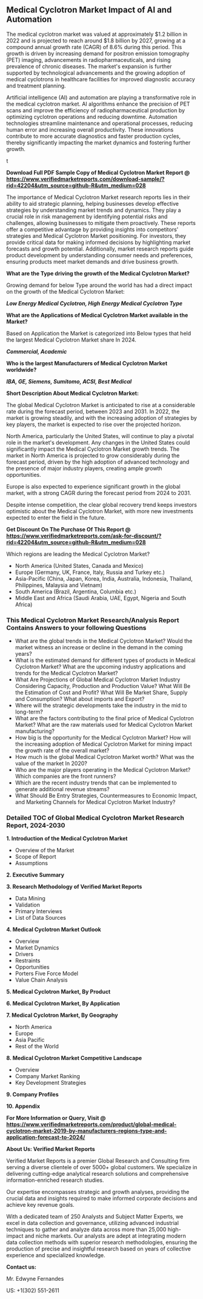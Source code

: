 <h2>Medical Cyclotron Market Impact of AI and Automation</h2><p>The medical cyclotron market was valued at approximately $1.2 billion in 2022 and is projected to reach around $1.8 billion by 2027, growing at a compound annual growth rate (CAGR) of 8.6% during this period. This growth is driven by increasing demand for positron emission tomography (PET) imaging, advancements in radiopharmaceuticals, and rising prevalence of chronic diseases. The market's expansion is further supported by technological advancements and the growing adoption of medical cyclotrons in healthcare facilities for improved diagnostic accuracy and treatment planning.</p><p>Artificial intelligence (AI) and automation are playing a transformative role in the medical cyclotron market. AI algorithms enhance the precision of PET scans and improve the efficiency of radiopharmaceutical production by optimizing cyclotron operations and reducing downtime. Automation technologies streamline maintenance and operational processes, reducing human error and increasing overall productivity. These innovations contribute to more accurate diagnostics and faster production cycles, thereby significantly impacting the market dynamics and fostering further growth.</p>t</p><p id="" class=""><strong>Download Full PDF Sample Copy of Medical Cyclotron Market Report @ <a href="https://www.verifiedmarketreports.com/download-sample/?rid=42204&utm_source=github-R&utm_medium=028" target="_blank">https://www.verifiedmarketreports.com/download-sample/?rid=42204&utm_source=github-R&utm_medium=028</a></strong></p><p>The importance of&nbsp;Medical Cyclotron Market research reports lies in their ability to aid strategic planning, helping businesses develop effective strategies by understanding market trends and dynamics. They play a crucial role in risk management by identifying potential risks and challenges, allowing businesses to mitigate them proactively. These reports offer a competitive advantage by providing insights into competitors' strategies and Medical Cyclotron Market positioning. For investors, they provide critical data for making informed decisions by highlighting market forecasts and growth potential. Additionally, market research reports guide product development by understanding consumer needs and preferences, ensuring products meet market demands and drive business growth.</p><p><strong>What are the&nbsp;Type driving the growth of the Medical Cyclotron Market?</strong></p><p id="" class="">Growing demand for below Type around the world has had a direct impact on the growth of the Medical Cyclotron Market:</p><em><strong>Low Energy Medical Cyclotron, High Energy Medical Cyclotron Type</strong></em></p><strong>What are the&nbsp;Applications&nbsp;of Medical Cyclotron Market available in the Market?</strong></p><p id="" class="">Based on Application the Market is categorized into Below types that held the largest Medical Cyclotron Market share In 2024.</p><em><strong>Commercial, Academic</strong></em></p><strong>Who is the largest Manufacturers of Medical Cyclotron Market worldwide?</strong></p><p><em><strong>IBA, GE, Siemens, Sumitomo, ACSI, Best Medical</strong></em></p><p id="" class=""><strong>Short Description About Medical Cyclotron Market:</strong></p><p>The global Medical Cyclotron Market is anticipated to rise at a considerable rate during the forecast period, between 2023 and 2031. In 2022, the market is growing steadily, and with the increasing adoption of strategies by key players, the market is expected to rise over the projected horizon.</p><p>North America, particularly the United States, will continue to play a pivotal role in the market's development. Any changes in the United States could significantly impact the Medical Cyclotron Market growth trends. The market in North America is projected to grow considerably during the forecast period, driven by the high adoption of advanced technology and the presence of major industry players, creating ample growth opportunities.</p><p>Europe is also expected to experience significant growth in the global market, with a strong CAGR during the forecast period from 2024 to 2031.</p><p>Despite intense competition, the clear global recovery trend keeps investors optimistic about the Medical Cyclotron Market, with more new investments expected to enter the field in the future.</p><p id="" class=""><strong>Get Discount On The Purchase Of This Report @ <a href="https://www.verifiedmarketreports.com/ask-for-discount/?rid=42204&utm_source=github-R&utm_medium=028" target="_blank">https://www.verifiedmarketreports.com/ask-for-discount/?rid=42204&utm_source=github-R&utm_medium=028</a></strong></p>Which regions are leading the Medical Cyclotron Market?</p><ul><li>North America (United States, Canada and Mexico)</li><li>Europe (Germany, UK, France, Italy, Russia and Turkey etc.)</li><li>Asia-Pacific (China, Japan, Korea, India, Australia, Indonesia, Thailand, Philippines, Malaysia and Vietnam)</li><li>South America (Brazil, Argentina, Columbia etc.)</li><li>Middle East and Africa (Saudi Arabia, UAE, Egypt, Nigeria and South Africa)</li></ul><h3 id="" class="">This Medical Cyclotron Market Research/Analysis Report Contains Answers to your following Questions</h3><ul><li>What are the global trends in the Medical Cyclotron Market? Would the market witness an increase or decline in the demand in the coming years?</li><li>What is the estimated demand for different types of products in Medical Cyclotron Market? What are the upcoming industry applications and trends for the Medical Cyclotron Market?</li><li>What Are Projections of Global Medical Cyclotron Market Industry Considering Capacity, Production and Production Value? What Will Be the Estimation of Cost and Profit? What Will Be Market Share, Supply and Consumption? What about imports and Export?</li><li>Where will the strategic developments take the industry in the mid to long-term?</li><li>What are the factors contributing to the final price of Medical Cyclotron Market? What are the raw materials used for Medical Cyclotron Market manufacturing?</li><li>How big is the opportunity for the Medical Cyclotron Market? How will the increasing adoption of Medical Cyclotron Market for mining impact the growth rate of the overall market?</li><li>How much is the global Medical Cyclotron Market worth? What was the value of the market In 2020?</li><li>Who are the major players operating in the Medical Cyclotron Market? Which companies are the front runners?</li><li>Which are the recent industry trends that can be implemented to generate additional revenue streams?</li><li>What Should Be Entry Strategies, Countermeasures to Economic Impact, and Marketing Channels for Medical Cyclotron Market Industry?</li></ul><h3 id="" class="">Detailed TOC of Global Medical Cyclotron Market Research Report, 2024-2030</h3><p id="" class=""><strong>1. Introduction of the Medical Cyclotron Market</strong></p><ul><li>Overview of the Market</li><li>Scope of Report</li><li>Assumptions</li></ul><p id="" class=""><strong>2. Executive Summary</strong></p><p id="" class=""><strong>3. Research Methodology of Verified Market Reports</strong></p><ul><li>Data Mining</li><li>Validation</li><li>Primary Interviews</li><li>List of Data Sources</li></ul><p id="" class=""><strong>4. Medical Cyclotron Market Outlook</strong></p><ul><li>Overview</li><li>Market Dynamics</li><li>Drivers</li><li>Restraints</li><li>Opportunities</li><li>Porters Five Force Model</li><li>Value Chain Analysis</li></ul><p id="" class=""><strong>5. Medical Cyclotron Market, By Product</strong></p><p id="" class=""><strong>6. Medical Cyclotron Market, By Application</strong></p><p id="" class=""><strong>7. Medical Cyclotron Market, By Geography</strong></p><ul><li>North America</li><li>Europe</li><li>Asia Pacific</li><li>Rest of the World</li></ul><p id="" class=""><strong>8. Medical Cyclotron Market Competitive Landscape</strong></p><ul><li>Overview</li><li>Company Market Ranking</li><li>Key Development Strategies</li></ul><p id="" class=""><strong>9. Company Profiles</strong></p><p id="" class=""><strong>10. Appendix</strong></p><p id="" class=""><strong>For More Information or Query, Visit @ <a href="https://www.verifiedmarketreports.com/product/global-medical-cyclotron-market-2019-by-manufacturers-regions-type-and-application-forecast-to-2024/" target="_blank">https://www.verifiedmarketreports.com/product/global-medical-cyclotron-market-2019-by-manufacturers-regions-type-and-application-forecast-to-2024/</a></strong></p><p id="" class=""><strong>About Us: Verified Market Reports</strong></p><p id="" class="">Verified Market Reports is a premier Global Research and Consulting firm serving a diverse clientele of over 5000+ global customers. We specialize in delivering cutting-edge analytical research solutions and comprehensive information-enriched research studies.</p><p id="" class="">Our expertise encompasses strategic and growth analyses, providing the crucial data and insights required to make informed corporate decisions and achieve key revenue goals.</p><p id="" class="">With a dedicated team of 250 Analysts and Subject Matter Experts, we excel in data collection and governance, utilizing advanced industrial techniques to gather and analyze data across more than 25,000 high-impact and niche markets. Our analysts are adept at integrating modern data collection methods with superior research methodologies, ensuring the production of precise and insightful research based on years of collective experience and specialized knowledge.</p><p id="" class=""><strong>Contact us:</strong></p><p id="" class="">Mr. Edwyne Fernandes</p><p id="" class="">US: +1(302) 551-2611</p>